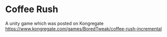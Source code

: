 # Coffee Rush

A unity game which was posted on Kongregate
https://www.kongregate.com/games/BoredTweak/coffee-rush-incremental
